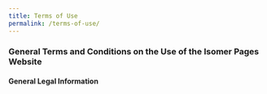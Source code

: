 ```yaml
---
title: Terms of Use
permalink: /terms-of-use/
---
```

### **General Terms and Conditions on the Use of the Isomer Pages Website**

#### **General Legal Information**

